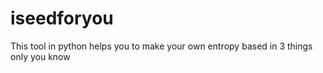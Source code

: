 # iseedforyou
This tool in python helps you to make your own entropy based in 3 things only you know
